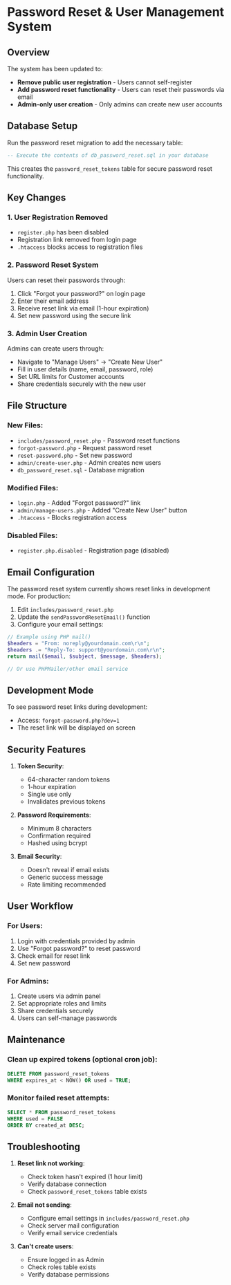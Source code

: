 # Password Reset & User Management System

## Overview

The system has been updated to:
- **Remove public user registration** - Users cannot self-register
- **Add password reset functionality** - Users can reset their passwords via email
- **Admin-only user creation** - Only admins can create new user accounts

## Database Setup

Run the password reset migration to add the necessary table:
```sql
-- Execute the contents of db_password_reset.sql in your database
```

This creates the `password_reset_tokens` table for secure password reset functionality.

## Key Changes

### 1. User Registration Removed
- `register.php` has been disabled
- Registration link removed from login page
- `.htaccess` blocks access to registration files

### 2. Password Reset System
Users can reset their passwords through:
1. Click "Forgot your password?" on login page
2. Enter their email address
3. Receive reset link via email (1-hour expiration)
4. Set new password using the secure link

### 3. Admin User Creation
Admins can create users through:
- Navigate to "Manage Users" → "Create New User"
- Fill in user details (name, email, password, role)
- Set URL limits for Customer accounts
- Share credentials securely with the new user

## File Structure

### New Files:
- `includes/password_reset.php` - Password reset functions
- `forgot-password.php` - Request password reset
- `reset-password.php` - Set new password
- `admin/create-user.php` - Admin creates new users
- `db_password_reset.sql` - Database migration

### Modified Files:
- `login.php` - Added "Forgot password?" link
- `admin/manage-users.php` - Added "Create New User" button
- `.htaccess` - Blocks registration access

### Disabled Files:
- `register.php.disabled` - Registration page (disabled)

## Email Configuration

The password reset system currently shows reset links in development mode. For production:

1. Edit `includes/password_reset.php`
2. Update the `sendPasswordResetEmail()` function
3. Configure your email settings:

```php
// Example using PHP mail()
$headers = "From: noreply@yourdomain.com\r\n";
$headers .= "Reply-To: support@yourdomain.com\r\n";
return mail($email, $subject, $message, $headers);

// Or use PHPMailer/other email service
```

## Development Mode

To see password reset links during development:
- Access: `forgot-password.php?dev=1`
- The reset link will be displayed on screen

## Security Features

1. **Token Security**:
   - 64-character random tokens
   - 1-hour expiration
   - Single use only
   - Invalidates previous tokens

2. **Password Requirements**:
   - Minimum 8 characters
   - Confirmation required
   - Hashed using bcrypt

3. **Email Security**:
   - Doesn't reveal if email exists
   - Generic success message
   - Rate limiting recommended

## User Workflow

### For Users:
1. Login with credentials provided by admin
2. Use "Forgot password?" to reset password
3. Check email for reset link
4. Set new password

### For Admins:
1. Create users via admin panel
2. Set appropriate roles and limits
3. Share credentials securely
4. Users can self-manage passwords

## Maintenance

### Clean up expired tokens (optional cron job):
```sql
DELETE FROM password_reset_tokens 
WHERE expires_at < NOW() OR used = TRUE;
```

### Monitor failed reset attempts:
```sql
SELECT * FROM password_reset_tokens 
WHERE used = FALSE 
ORDER BY created_at DESC;
```

## Troubleshooting

1. **Reset link not working**:
   - Check token hasn't expired (1 hour limit)
   - Verify database connection
   - Check `password_reset_tokens` table exists

2. **Email not sending**:
   - Configure email settings in `includes/password_reset.php`
   - Check server mail configuration
   - Verify email service credentials

3. **Can't create users**:
   - Ensure logged in as Admin
   - Check roles table exists
   - Verify database permissions